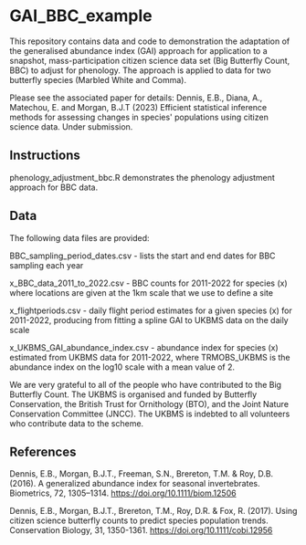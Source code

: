 # GAI_BBC_example
This repository contains data and code to demonstration the adaptation of the generalised abundance index (GAI) approach for application to a snapshot, mass-participation citizen science data set (Big Butterfly Count, BBC) to adjust for phenology. The approach is applied to data for two butterfly species (Marbled White and Comma).

Please see the associated paper for details: Dennis, E.B., Diana, A., Matechou, E. and Morgan, B.J.T (2023) Efficient statistical inference methods for assessing changes in species' populations using citizen science data. Under submission.

## Instructions

phenology_adjustment_bbc.R demonstrates the phenology adjustment approach for BBC data.

## Data

The following data files are provided:

BBC_sampling_period_dates.csv - lists the start and end dates for BBC sampling each year

x_BBC_data_2011_to_2022.csv - BBC counts for 2011-2022 for species (x) where locations are given at the 1km scale that we use to define a site

x_flightperiods.csv - daily flight period estimates for a given species (x) for 2011-2022, producing from fitting a spline GAI to UKBMS data on the daily scale

x_UKBMS_GAI_abundance_index.csv - abundance index for species (x) estimated from UKBMS data for 2011-2022, where TRMOBS_UKBMS is the abundance index on the log10 scale with a mean value of 2.

We are very grateful to all of the people who have contributed to the Big Butterfly Count. The UKBMS is organised and funded by Butterfly Conservation, the British Trust for Ornithology (BTO), and the Joint Nature Conservation Committee (JNCC). The UKBMS is indebted to all volunteers who contribute data to the scheme.

## References

Dennis, E.B., Morgan, B.J.T., Freeman, S.N., Brereton, T.M. & Roy, D.B. (2016). A generalized abundance index for seasonal invertebrates. Biometrics, 72, 1305–1314. https://doi.org/10.1111/biom.12506

Dennis, E.B., Morgan, B.J.T., Brereton, T.M., Roy, D.R. & Fox, R. (2017). Using citizen science butterfly counts to predict species population trends. Conservation Biology, 31, 1350-1361.  https://doi.org/10.1111/cobi.12956

